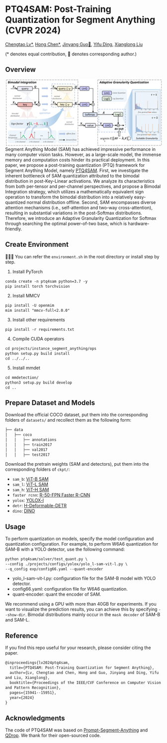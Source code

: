 # PTQ4SAM: Post-Training Quantization for Segment Anything (CVPR 2024)

[Chengtao Lv*](https://scholar.google.com/citations?user=r8vseSUAAAAJ&hl=en), [Hong Chen*](https://scholar.google.com/citations?user=Gw16nzQAAAAJ&hl=en&oi=sra), [Jinyang Guo📧](https://scholar.google.com/citations?user=uJGeT1AAAAAJ&hl=en&oi=sra), [Yifu Ding](https://scholar.google.com/citations?user=RCEI1r0AAAAJ&hl=en&oi=sra), [Xianglong Liu](https://scholar.google.com/citations?user=8VY7ZDcAAAAJ&hl=en&oi=ao)

(* denotes equal contribution, 📧 denotes corresponding author.)

## Overview
![overview](./img/framework.png)
Segment Anything Model (SAM) has achieved impressive performance in many computer vision tasks. However, as a large-scale model, the immense memory and computation costs hinder its practical deployment. In this paper, we propose a post-training quantization (PTQ) framework for Segment Anything Model, namely [PTQ4SAM](https://arxiv.org/pdf/2405.03144). First, we investigate the inherent bottleneck of SAM quantization attributed to the bimodal distribution in post-Key-Linear activations. We analyze its characteristics from both per-tensor and per-channel perspectives, and propose a Bimodal Integration strategy, which utilizes a mathematically equivalent sign operation to transform the bimodal distribution into a relatively easy-quantized normal distribution offline. Second, SAM encompasses diverse attention mechanisms (i.e., self-attention and two-way cross-attention), resulting in substantial variations in the post-Softmax distributions. Therefore, we introduce an Adaptive Granularity Quantization for Softmax through searching the optimal power-of-two base, which is hardware-friendly.


## Create Environment
🍺🍺🍺 You can refer the ``environment.sh`` in the root directory or install step by step.
1. Install PyTorch
```
conda create -n ptq4sam python=3.7 -y
pip install torch torchvision
```

2. Install MMCV

```
pip install -U openmim
mim install "mmcv-full<2.0.0"
```

3. Install other requirements

```
pip install -r requirements.txt
```

4. Compile CUDA operators

```
cd projects/instance_segment_anything/ops
python setup.py build install
cd ../../..
```

5. Install mmdet
```
cd mmdetection/
python3 setup.py build develop
cd ..
```

## Prepare Dataset and Models
Download the official COCO dataset, put them into the corresponding folders of `datasets/` and recollect them as the following form:

```shell
├── data
│   ├── coco
│   │   ├── annotations
│   │   ├── train2017
│   │   ├── val2017
│   │   ├── test2017
```

Download the pretrain weights (SAM and detectors), put them into the corresponding folders of `ckpt/`:

- `sam_b`: [ViT-B SAM](https://dl.fbaipublicfiles.com/segment_anything/sam_vit_b_01ec64.pth)
- `sam_l`: [ViT-L SAM](https://dl.fbaipublicfiles.com/segment_anything/sam_vit_l_0b3195.pth)
- `sam_h`: [ViT-H SAM](https://dl.fbaipublicfiles.com/segment_anything/sam_vit_h_4b8939.pth)
- `faster rcnn`: [R-50-FPN Faster R-CNN](https://download.openxlab.org.cn/models/mmdetection/FasterR-CNN/weight/faster-rcnn_r50_fpn_2x_coco)
- `yolox`: [YOLOX-l](https://download.openmmlab.com/mmdetection/v2.0/yolox/yolox_l_8x8_300e_coco/yolox_l_8x8_300e_coco_20211126_140236-d3bd2b23.pth)
- `detr`: [H-Deformable-DETR](https://github.com/HDETR/H-Deformable-DETR/releases/download/v0.1/r50_hybrid_branch_lambda1_group6_t1500_dp0_mqs_lft_deformable_detr_plus_iterative_bbox_refinement_plus_plus_two_stage_36eps.pth)
- `dino`: [DINO](https://projects4jw.blob.core.windows.net/focalnet/release/detection/focalnet_large_fl4_o365_finetuned_on_coco.pth)

## Usage
To perform quantization on models, specify the model configuration and quantization configuration. For example, to perform W6A6 quantization for SAM-B with a YOLO detector, use the following command:
```shell
python ptq4sam/solver/test_quant.py \ 
--config ./projects/configs/yolox/yolo_l-sam-vit-l.py \
--q_config exp/config66.yaml --quant-encoder
```
- yolo_l-sam-vit-l.py: configuration file for the SAM-B model with YOLO detector.
- config66.yaml: configuration file for W6A6 quantization.
- quant-encoder: quant the encoder of SAM.


We recommend using a GPU with more than 40GB for experiments.
If you want to visualize the prediction results, you can achieve this by specifying `--show-dir`.
Bimodal distributions mainly occur in the `mask decoder` of SAM-B and SAM-L.

## Reference
If you find this repo useful for your research, please consider citing the paper.
```
@inproceedings{lv2024ptq4sam,
  title={PTQ4SAM: Post-Training Quantization for Segment Anything},
  author={Lv, Chengtao and Chen, Hong and Guo, Jinyang and Ding, Yifu and Liu, Xianglong},
  booktitle={Proceedings of the IEEE/CVF Conference on Computer Vision and Pattern Recognition},
  pages={15941--15951},
  year={2024}
}
```


## Acknowledgments
The code of PTQ4SAM was based on [Prompt-Segment-Anything](https://github.com/RockeyCoss/Prompt-Segment-Anything) and [QDrop](https://github.com/wimh966/QDrop). We thank for their open-sourced code.
